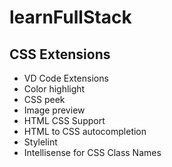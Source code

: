 # learnFullStack

## CSS Extensions
- VD Code Extensions
- Color highlight
- CSS peek
- Image preview
- HTML CSS Support
- HTML to CSS autocompletion
- Stylelint
- Intellisense for CSS Class Names
